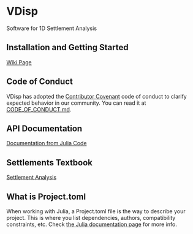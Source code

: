 
# VDisp

Software for 1D Settlement Analysis

## Installation and Getting Started

[Wiki Page](https://github.com/smiths/vdisp/wiki#vdisp)

## Code of Conduct

VDisp has adopted the [Contributor Covenant](https://contributor-covenant.org/) code of conduct to clarify expected behavior in our community. You can read it at [CODE_OF_CONDUCT.md](CODE_OF_CONDUCT.md).

## API Documentation

[Documentation from Julia Code](https://smiths.github.io/vdisp/dev/)

## Settlements Textbook

[Settlement Analysis](https://www.publications.usace.army.mil/Portals/76/Publications/EngineerManuals/EM_1110-1-1904.pdf)

## What is Project.toml

When working with Julia, a Project.toml file is the way to describe your project. This is where you list dependencies, authors, compatibility constraints, etc. Check [the Julia documentation page](https://pkgdocs.julialang.org/v1/toml-files/) for more info.
